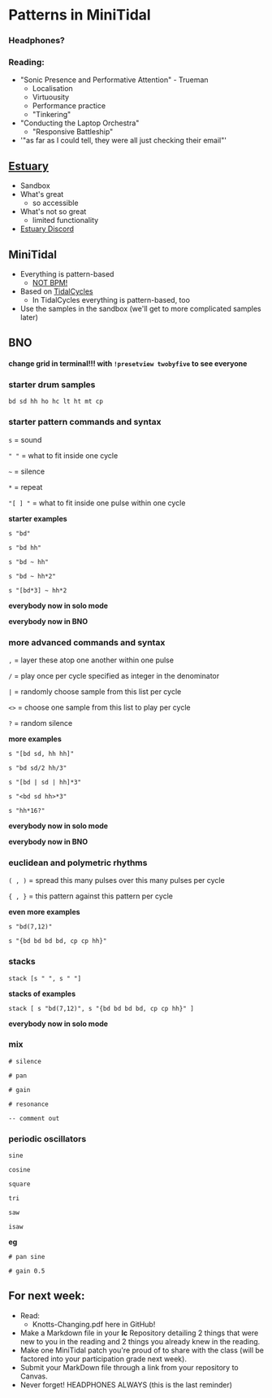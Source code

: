 # Patterns in MiniTidal

### Headphones?

### Reading:
  - "Sonic Presence and Performative Attention" - Trueman
    - Localisation
    - Virtuousity
    - Performance practice
    - "Tinkering"
  - "Conducting the Laptop Orchestra"
    - "Responsive Battleship"
  - '"as far as I could tell, they were all just checking their email"'

## [Estuary](https://estuary.mcmaster.ca/)
- Sandbox
- What's great
  - so accessible
- What's not so great
  - limited functionality
- [Estuary Discord](https://discord.com/invite/snvFzkPtFr)

## MiniTidal
- Everything is pattern-based
  - [NOT BPM!](https://tidalcycles.org/docs/patternlib/tutorials/cycles)
- Based on [TidalCycles](https://tidalcycles.org/)
  - In TidalCycles everything is pattern-based, too
- Use the samples in the sandbox (we'll get to more complicated samples later)

## BNO
#### change grid **in terminal!!!** with `!presetview twobyfive` to see everyone

### starter drum samples

`bd sd hh ho hc lt ht mt cp`

### starter pattern commands and syntax
`s` = sound

`" "` = what to fit inside one cycle

`~` = silence

`*` = repeat

`"[ ] "` = what to fit inside one pulse within one cycle

**starter examples**

`s "bd"`

`s "bd hh"`

`s "bd ~ hh"`

`s "bd ~ hh*2"`

`s "[bd*3] ~ hh*2`

**everybody now in solo mode**

**everybody now in BNO**

### more advanced commands and syntax

`,` = layer these atop one another within one pulse

`/` = play once per cycle specified as integer in the denominator

`|` = randomly choose sample from this list per cycle

`<>` = choose one sample from this list to play per cycle

`?` = random silence

**more examples**

`s "[bd sd, hh hh]"`

`s "bd sd/2 hh/3"`

`s "[bd | sd | hh]*3"`

`s "<bd sd hh>*3"`

`s "hh*16?"`

**everybody now in solo mode**

**everybody now in BNO**

### euclidean and polymetric rhythms

`( , )` = spread this many pulses over this many pulses per cycle

`{ , }` = this pattern against this pattern per cycle

**even more examples**

`s "bd(7,12)"`

`s "{bd bd bd bd, cp cp hh}"`

### stacks

`stack [s " ",
s " "]`

**stacks of examples**

`stack [
s "bd(7,12)",
s "{bd bd bd bd, cp cp hh}"
]`

**everybody now in solo mode**

### mix

`# silence`

`# pan`

`# gain`

`# resonance`

`-- comment out`

### periodic oscillators

`sine`

`cosine`

`square`

`tri`

`saw`

`isaw`

**eg**

`# pan sine`

`# gain 0.5`

## For next week:
- Read:
  - Knotts-Changing.pdf here in GitHub!
- Make a Markdown file in your **lc** Repository detailing 2 things that were new to you in the reading and 2 things you already knew in the reading.
- Make one MiniTidal patch you're proud of to share with the class (will be factored into your participation grade next week).
- Submit your MarkDown file through a link from your repository to Canvas.
- Never forget! HEADPHONES ALWAYS (this is the last reminder)
